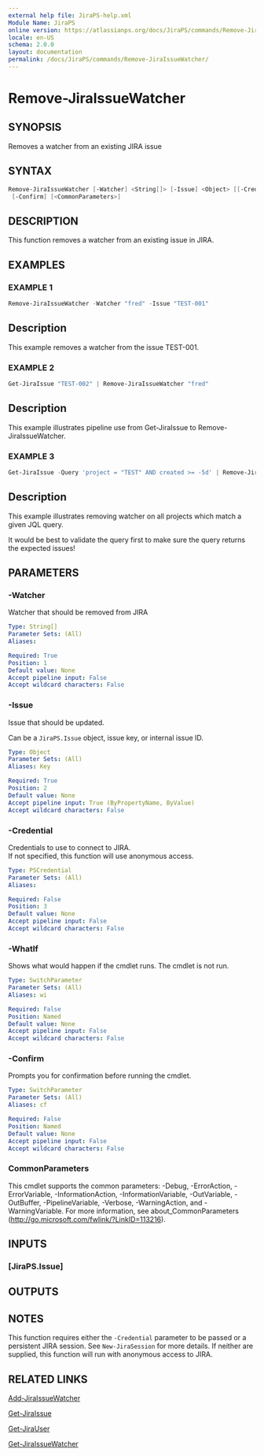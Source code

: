 ```yaml
---
external help file: JiraPS-help.xml
Module Name: JiraPS
online version: https://atlassianps.org/docs/JiraPS/commands/Remove-JiraIssueWatcher/
locale: en-US
schema: 2.0.0
layout: documentation
permalink: /docs/JiraPS/commands/Remove-JiraIssueWatcher/
---
```

# Remove-JiraIssueWatcher

## SYNOPSIS

Removes a watcher from an existing JIRA issue

## SYNTAX

```powershell
Remove-JiraIssueWatcher [-Watcher] <String[]> [-Issue] <Object> [[-Credential] <PSCredential>] [-WhatIf]
 [-Confirm] [<CommonParameters>]
```

## DESCRIPTION

This function removes a watcher from an existing issue in JIRA.

## EXAMPLES

### EXAMPLE 1

```powershell
Remove-JiraIssueWatcher -Watcher "fred" -Issue "TEST-001"
```

Description  
 -----------  
This example removes a watcher from the issue TEST-001.

### EXAMPLE 2

```powershell
Get-JiraIssue "TEST-002" | Remove-JiraIssueWatcher "fred"
```

Description  
 -----------  
This example illustrates pipeline use from Get-JiraIssue to Remove-JiraIssueWatcher.

### EXAMPLE 3

```powershell
Get-JiraIssue -Query 'project = "TEST" AND created >= -5d' | Remove-JiraIssueWatcher "fred"
```

Description  
 -----------  
This example illustrates removing watcher on all projects which match a given JQL query.

It would be best to validate the query first to make sure the query returns the expected issues!

## PARAMETERS

### -Watcher

Watcher that should be removed from JIRA

```yaml
Type: String[]
Parameter Sets: (All)
Aliases:

Required: True
Position: 1
Default value: None
Accept pipeline input: False
Accept wildcard characters: False
```

### -Issue

Issue that should be updated.

Can be a `JiraPS.Issue` object, issue key, or internal issue ID.

```yaml
Type: Object
Parameter Sets: (All)
Aliases: Key

Required: True
Position: 2
Default value: None
Accept pipeline input: True (ByPropertyName, ByValue)
Accept wildcard characters: False
```

### -Credential

Credentials to use to connect to JIRA.  
If not specified, this function will use anonymous access.

```yaml
Type: PSCredential
Parameter Sets: (All)
Aliases:

Required: False
Position: 3
Default value: None
Accept pipeline input: False
Accept wildcard characters: False
```

### -WhatIf

Shows what would happen if the cmdlet runs.
The cmdlet is not run.

```yaml
Type: SwitchParameter
Parameter Sets: (All)
Aliases: wi

Required: False
Position: Named
Default value: None
Accept pipeline input: False
Accept wildcard characters: False
```

### -Confirm

Prompts you for confirmation before running the cmdlet.

```yaml
Type: SwitchParameter
Parameter Sets: (All)
Aliases: cf

Required: False
Position: Named
Default value: None
Accept pipeline input: False
Accept wildcard characters: False
```

### CommonParameters

This cmdlet supports the common parameters: -Debug, -ErrorAction, -ErrorVariable, -InformationAction, -InformationVariable, -OutVariable, -OutBuffer, -PipelineVariable, -Verbose, -WarningAction, and -WarningVariable.
For more information, see about_CommonParameters (http://go.microsoft.com/fwlink/?LinkID=113216).

## INPUTS

### [JiraPS.Issue]

## OUTPUTS

## NOTES

This function requires either the `-Credential` parameter to be passed or a persistent JIRA session.
See `New-JiraSession` for more details.
If neither are supplied, this function will run with anonymous access to JIRA.

## RELATED LINKS

[Add-JiraIssueWatcher](../Add-JiraIssueWatcher/)

[Get-JiraIssue](../Get-JiraIssue/)

[Get-JiraUser](../Get-JiraUser/)

[Get-JiraIssueWatcher](../Get-JiraIssueWatcher/)
